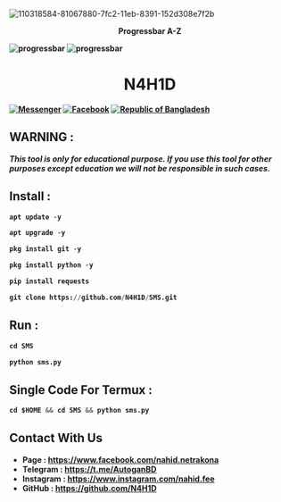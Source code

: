 ![110318584-81067880-7fc2-11eb-8391-152d308e7f2b](https://user-images.githubusercontent.com/90413704/138064859-98178dde-d6fd-422c-9aa4-a1ee7ccae2da.gif)
<p align="center">
<b> Progressbar A-Z
</p>

![progressbar](https://user-images.githubusercontent.com/63346676/85366137-5e235980-b544-11ea-86e1-3c2f70f68657.gif)
![progressbar](https://user-images.githubusercontent.com/63346676/85366419-eefa3500-b544-11ea-9efc-470f0b79303c.gif)
<h1 align="center">
N4H1D
</h1>

<a href="https://m.me/nahid.netrakona"><img title="Messenger" src="https://img.shields.io/badge/Chat-Messenger-blue?style=flat&logo=messenger"></a>
<a href="https://fb.com/nahid.netrakona"><img title="Facebook" src="https://img.shields.io/badge/View-Facebook-blue?style=flat&logo=Facebook"></a>
<a href="https://github.com/N4H1D"><img title="Republic of Bangladesh" src="https://img.shields.io/badge/REPUBLIC%20OF-BANGLADESH-green?colorA=%23ff0000&colorB=%23017e40&style=flat"></a> 
## WARNING : 
***This tool is only for educational purpose. If you use this tool for other purposes except education we will not be responsible in such cases.***
## Install :

```python
apt update -y
```
```python
apt upgrade -y
```
```python
pkg install git -y
```
```python
pkg install python -y
```
```python
pip install requests
```
```python
git clone https://github.com/N4H1D/SMS.git
```
## Run :
```python
cd SMS
```
```python
python sms.py
```
## Single Code For Termux :
```python
cd $HOME && cd SMS && python sms.py
```

## **Contact With Us**

* Page : https://www.facebook.com/nahid.netrakona
* Telegram : https://t.me/AutoganBD
* Instagram : https://www.instagram.com/nahid.fee
* GitHub : https://github.com/N4H1D

